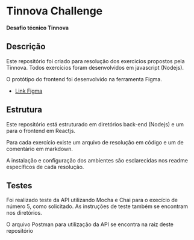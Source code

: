 # Tinnova Challenge
**Desafio técnico Tinnova**

## Descrição
Este repositório foi criado para resolução dos exercicios propostos pela Tinnova. Todos exercícios foram desenvolvidos em javascript (Nodejs).

O protótipo do frontend foi desenvolvido na ferramenta Figma. 
- [Link Figma](https://www.figma.com/file/1nywLXP5oUFWodfVGQCvT8/Untitled?node-id=0%3A1)

## Estrutura
Este repositório está estruturado em diretórios back-end (Nodejs) e um para o frontend em Reactjs.

Para cada exercício existe um arquivo de resolução em código e um de comentário em markdown. 

A instalação e configuração dos ambientes são esclarecidas nos readme específicos de cada resolução.

## Testes
Foi realizado teste da API utilizando Mocha e Chai para o execício de número 5, como solicitado. As instruções de teste também se encontram nos diretórios.

O arquivo Postman para utilização da API se encontra na raiz deste repositório
